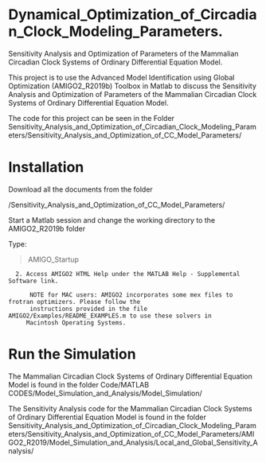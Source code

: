 # Dynamical_Optimization_of_Circadian_Clock_Modeling_Parameters.
Sensitivity Analysis and Optimization of Parameters of the Mammalian Circadian Clock Systems of Ordinary Differential Equation Model.

This project is to use the Advanced Model Identification using Global Optimization (AMIGO2_R2019b) Toolbox in Matlab to discuss the Sensitivity Analysis and Optimization of Parameters of the Mammalian Circadian Clock Systems of Ordinary Differential Equation Model.

The code for this project can be seen in the Folder Sensitivity_Analysis_and_Optimization_of_Circadian_Clock_Modeling_Parameters/Sensitivity_Analysis_and_Optimization_of_CC_Model_Parameters/


# Installation

Download all the documents from the folder 

/Sensitivity_Analysis_and_Optimization_of_CC_Model_Parameters/



Start a Matlab session and change the working directory to the AMIGO2_R2019b folder

Type:


> AMIGO_Startup
      
      2. Access AMIGO2 HTML Help under the MATLAB Help - Supplemental Software link.

          NOTE for MAC users: AMIGO2 incorporates some mex files to frotran optimizers. Please follow the
          instructions provided in the file AMIGO2/Examples/README_EXAMPLES.m to use these solvers in
         Macintosh Operating Systems.
         
         
# Run the Simulation

The  Mammalian Circadian Clock Systems of Ordinary Differential Equation Model is found in the folder Code/MATLAB CODES/Model_Simulation_and_Analysis/Model_Simulation/

The Sensitivity Analysis code for the Mammalian Circadian Clock Systems of Ordinary Differential Equation Model is found in the folder Sensitivity_Analysis_and_Optimization_of_Circadian_Clock_Modeling_Parameters/Sensitivity_Analysis_and_Optimization_of_CC_Model_Parameters/AMIGO2_R2019/Model_Simulation_and_Analysis/Local_and_Global_Sensitivity_Analysis/


